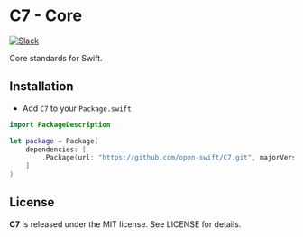 # C7 - Core

[![Slack][slack-badge]][slack-url]

Core standards for Swift.

## Installation

- Add `C7` to your `Package.swift`

```swift
import PackageDescription

let package = Package(
    dependencies: [
        .Package(url: "https://github.com/open-swift/C7.git", majorVersion: 0, minor: 13)
    ]
)
```

License
-------

**C7** is released under the MIT license. See LICENSE for details.

[slack-badge]: http://slack.swiftx.io/badge.svg
[slack-url]: http://slack.swiftx.io
